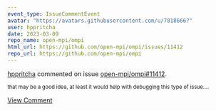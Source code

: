 ```yaml
---
event_type: IssueCommentEvent
avatar: "https://avatars.githubusercontent.com/u/7818666?"
user: hppritcha
date: 2023-03-09
repo_name: open-mpi/ompi
html_url: https://github.com/open-mpi/ompi/issues/11412
repo_url: https://github.com/open-mpi/ompi
---
```


<a href='https://github.com/hppritcha' target='_blank'>hppritcha</a> commented on issue <a href='https://github.com/open-mpi/ompi/issues/11412' target='_blank'>open-mpi/ompi#11412</a>.

<small>that may be a good idea, at least it would help with debugging this type of issue....</small>

<a href='https://github.com/open-mpi/ompi/issues/11412' target='_blank'>View Comment</a>